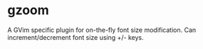 gzoom
=====
A GVim specific plugin for on-the-fly font size modification.
Can increment/decrement font size using +/- keys.
